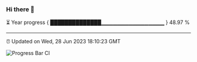 ### Hi there 👋

⏳ Year progress { ██████████████▁▁▁▁▁▁▁▁▁▁▁▁▁▁▁▁ } 48.97 %

---

⏰ Updated on Wed, 28 Jun 2023 18:10:23 GMT

![Progress Bar CI](https://github.com/Shyam-Makwana/GitHub-Actions-Demo/workflows/Progress%20Bar%20CI/badge.svg)
